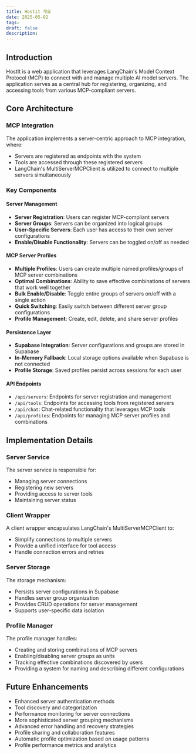 ```yaml
---
title: Hostit 개요
date: 2025-05-02
tags: 
draft: false
description: 
---
```

## Introduction
HostIt is a web application that leverages LangChain's Model Context Protocol (MCP) to connect with and manage multiple AI model servers. The application serves as a central hub for registering, organizing, and accessing tools from various MCP-compliant servers.

## Core Architecture

### MCP Integration
The application implements a server-centric approach to MCP integration, where:
- Servers are registered as endpoints with the system
- Tools are accessed through these registered servers
- LangChain's MultiServerMCPClient is utilized to connect to multiple servers simultaneously

### Key Components

#### Server Management
- **Server Registration**: Users can register MCP-compliant servers
- **Server Groups**: Servers can be organized into logical groups
- **User-Specific Servers**: Each user has access to their own server configurations
- **Enable/Disable Functionality**: Servers can be toggled on/off as needed

#### MCP Server Profiles
- **Multiple Profiles**: Users can create multiple named profiles/groups of MCP server combinations
- **Optimal Combinations**: Ability to save effective combinations of servers that work well together
- **Bulk Enable/Disable**: Toggle entire groups of servers on/off with a single action
- **Quick Switching**: Easily switch between different server group configurations
- **Profile Management**: Create, edit, delete, and share server profiles

#### Persistence Layer
- **Supabase Integration**: Server configurations and groups are stored in Supabase
- **In-Memory Fallback**: Local storage options available when Supabase is not connected
- **Profile Storage**: Saved profiles persist across sessions for each user

#### API Endpoints
- `/api/servers`: Endpoints for server registration and management
- `/api/tools`: Endpoints for accessing tools from registered servers
- `/api/chat`: Chat-related functionality that leverages MCP tools
- `/api/profiles`: Endpoints for managing MCP server profiles and combinations

## Implementation Details

### Server Service
The server service is responsible for:
- Managing server connections
- Registering new servers
- Providing access to server tools
- Maintaining server status

### Client Wrapper
A client wrapper encapsulates LangChain's MultiServerMCPClient to:
- Simplify connections to multiple servers
- Provide a unified interface for tool access
- Handle connection errors and retries

### Server Storage
The storage mechanism:
- Persists server configurations in Supabase
- Handles server group organization
- Provides CRUD operations for server management
- Supports user-specific data isolation

### Profile Manager
The profile manager handles:
- Creating and storing combinations of MCP servers
- Enabling/disabling server groups as units
- Tracking effective combinations discovered by users
- Providing a system for naming and describing different configurations

## Future Enhancements
- Enhanced server authentication methods
- Tool discovery and categorization
- Performance monitoring for server connections
- More sophisticated server grouping mechanisms
- Advanced error handling and recovery strategies
- Profile sharing and collaboration features
- Automatic profile optimization based on usage patterns
- Profile performance metrics and analytics 